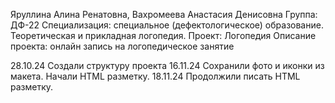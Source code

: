 Яруллина Алина Ренатовна, Вахромеева Анастасия Денисовна 
Группа: ДФ-22
Специализация: специальное (дефектологическое) образование. Теоретическая и прикладная логопедия.
Проект: Логопедия
Описание проекта: онлайн запись на логопедическое занятие

28.10.24
Создали структуру проекта
16.11.24
Сохранили фото и иконки из макета.
Начали HTML разметку.
18.11.24
Продолжили писать HTML разметку.
